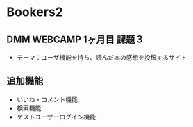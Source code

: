 # Bookers2

## DMM WEBCAMP 1ヶ月目 課題３

* テーマ：ユーザ機能を持ち、読んだ本の感想を投稿するサイト

## 追加機能

* いいね・コメント機能
* 検索機能
* ゲストユーザーログイン機能

